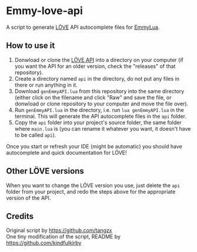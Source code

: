# Emmy-love-api

A script to generate [LÖVE](https://love2d.org/) API autocomplete files for [EmmyLua](https://github.com/EmmyLua/IntelliJ-EmmyLua).

## How to use it

1. Donwload or clone the [LÖVE API](https://github.com/love2d-community/love-api) into a directory on your computer (if you want the API for an older version, check the "releases" of that repository).
2. Create a directory named `api` in the directory, do not put any files in there or run anything in it.
3. Download `genEmmyAPI.lua` from this repository into the same directory (either click on the filename and click "Raw" and save the file, or donwload or clone repository to your computer and move the file over).
4. Run `genEmmyAPI.lua` in the directory, i.e. run `lua genEmmyAPI.lua` in the terminal. This will generate the API autocomplete files in the `api` folder.
5. Copy the `api` folder into your project's source folder, the same folder where `main.lua` is (you can rename it whatever you want, it doesn't have to be called `api`).

Once you start or refresh your IDE (might be automatic) you should have autocomplete and quick documentation for LÖVE!

## Other LÖVE versions

When you want to change the LÖVE version you use, just delete the `api` folder from your project, and redo the steps above for the appropriate version of the API.

## Credits

Original script by https://github.com/tangzx  
One tiny modification of the script, README by https://github.com/kindfulkirby
